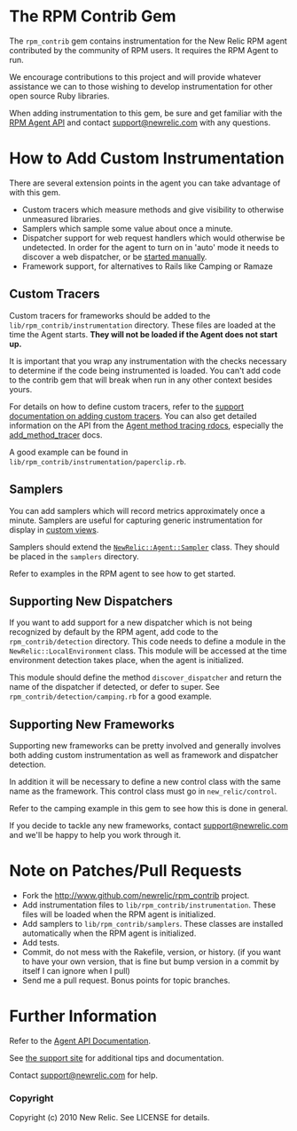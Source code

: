 # The RPM Contrib Gem

The `rpm_contrib` gem contains instrumentation for the New Relic RPM agent
contributed by the community of RPM users.  It requires the RPM Agent
to run.

We encourage contributions to this project and will provide whatever
assistance we can to those wishing to develop instrumentation for
other open source Ruby libraries.

When adding instrumentation to this gem, be sure and get familiar with the
[RPM Agent API](http://newrelic.github.com/rpm/classes/NewRelic/Agent.html)
and contact support@newrelic.com with any questions.

# How to Add Custom Instrumentation

There are several extension points in the agent you can take advantage of
with this gem.

* Custom tracers which measure methods and give visibility to
  otherwise unmeasured libraries.
* Samplers which sample some value about once a minute.
* Dispatcher support for web request handlers which would otherwise be undetected.
  In order for the agent to turn on in 'auto' mode it needs to discover a 
  web dispatcher, or be [started manually](http://support.newrelic.com/faqs/general/manual-start).
* Framework support, for alternatives to Rails like Camping or Ramaze

## Custom Tracers

Custom tracers for frameworks should be added to the `lib/rpm_contrib/instrumentation`
directory.  These files are loaded at the time the Agent starts.  **They will not
be loaded if the Agent does not start up.** 

It is important that you wrap any instrumentation with the checks necessary
to determine if the code being instrumented is loaded.  You can't add code to the
contrib gem that will break when run in any other context besides yours.


For details on how to define custom tracers, refer to the [support documentation on adding
custom tracers](http://support.newrelic.com/faqs/docs/custom-metric-collection).  You 
can also get detailed information on the API from the 
[Agent method tracing rdocs](http://newrelic.github.com/rpm/classes/NewRelic/Agent/MethodTracer.html),
especially the [add_method_tracer](http://newrelic.github.com/rpm/classes/NewRelic/Agent/MethodTracer/ClassMethods.html)
docs.

A good example can be found in `lib/rpm_contrib/instrumentation/paperclip.rb`.

## Samplers

You can add samplers which will record metrics approximately once a minute.  Samplers
are useful for capturing generic instrumentation for display in 
[custom views](http://support.newrelic.com/faqs/docs/custom-dashboard-specification).

Samplers should extend the [`NewRelic::Agent::Sampler`](http://newrelic.github.com/rpm/classes/NewRelic/Agent/Sampler.html)
class.  They should be placed in the `samplers` directory.

Refer to examples in the RPM agent to see how to get started.

## Supporting New Dispatchers

If you want to add support for a new dispatcher which is not being recognized by default
by the RPM agent, add code to the `rpm_contrib/detection` directory.  This code needs
to define a module in the `NewRelic::LocalEnvironment` class.  This module will be 
accessed at the time environment detection takes place, when the agent is initialized.

This module should define the method `discover_dispatcher` and return the name of the
dispatcher if detected, or defer to super.  See `rpm_contrib/detection/camping.rb`
for a good example.

## Supporting New Frameworks

Supporting new frameworks can be pretty involved and generally involves both
adding custom instrumentation as well as framework and dispatcher detection.

In addition it will be necessary to define a new control class with the same 
name as the framework.  This control class must go in `new_relic/control`.

Refer to the camping example in this gem to see how this is done in general.

If you decide to tackle any new frameworks, contact support@newrelic.com and
we'll be happy to help you work through it.

# Note on Patches/Pull Requests
 
* Fork the http://www.github.com/newrelic/rpm_contrib project.
* Add instrumentation files to `lib/rpm_contrib/instrumentation`.  These
  files will be loaded when the RPM agent is initialized.
* Add samplers to `lib/rpm_contrib/samplers`.  These classes are
  installed automatically when the RPM agent is initialized.
* Add tests.  
* Commit, do not mess with the Rakefile, version, or history.  (if you
  want to have your own version, that is fine but bump version in a
  commit by itself I can ignore when I pull)
* Send me a pull request. Bonus points for topic branches.

# Further Information

Refer to the [Agent API Documentation](http://newrelic.github.com/rpm).

See [the support site](http://support.newrelic.com/faqs) for additional tips and documentation.

Contact support@newrelic.com for help.

### Copyright

Copyright (c) 2010 New Relic. See LICENSE for details.
